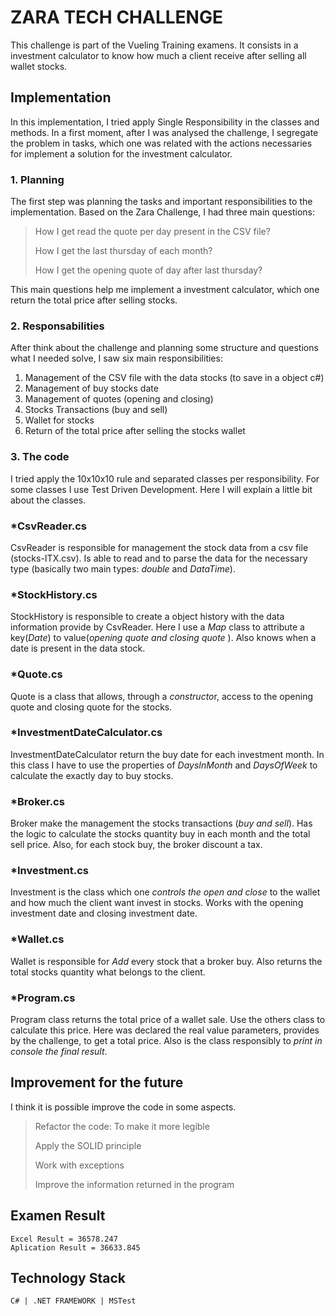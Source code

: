 # ZARA TECH CHALLENGE

This challenge is part of the Vueling Training examens.  It consists in a investment calculator to know how much a client receive after selling all wallet stocks.

## Implementation

In this implementation, I tried apply Single Responsibility in the classes and methods. In a first moment, after I was analysed the challenge, I segregate the problem in tasks, which one was related with the actions necessaries for implement a solution for the investment calculator.

### 1. Planning

The first step was planning the tasks and important responsibilities to the implementation. Based on the Zara Challenge, I had three main questions:

> How I get read the quote per day present in the CSV file?
> 
> How I get the last thursday of each month?
> 
> How I get the opening quote of day after last thursday?

This main questions help me implement a investment calculator, which one return the total price after selling stocks.

### 2. Responsabilities

After think about the challenge and planning some structure and questions what I needed solve, I saw six main responsibilities:

 1. Management of the CSV file with the data stocks (to save in a object c#)
 2. Management of buy stocks date
 3. Management of quotes (opening and closing)
 4. Stocks Transactions (buy and sell)
 5. Wallet for stocks
 6. Return of the total price after selling the stocks wallet

### 3. The code

I tried apply the 10x10x10 rule and separated classes per responsibility.  For some classes I use Test Driven Development. Here I will explain a little bit about the classes.

### *CsvReader.cs

CsvReader is responsible for management the stock data from a csv file (stocks-ITX.csv). Is able to read and to parse the data for the necessary type (basically two main types: *double* and *DataTime*).

### *StockHistory.cs

StockHistory is responsible to create a object history with the data information provide by CsvReader. Here I use a *Map* class to attribute a key(*Date*) to value(*opening quote and closing quote* ). Also knows when a date is present in the data stock.

### *Quote.cs

Quote is a class that allows, through a *constructo*r, access to the opening quote and closing quote for the stocks.

### *InvestmentDateCalculator.cs

InvestmentDateCalculator return the buy date for each investment month. In this class I have to use the properties of *DaysInMonth* and *DaysOfWeek* to calculate the exactly day to buy stocks.

### *Broker.cs

Broker make the management the stocks transactions (*buy and sell*). Has the logic to calculate the stocks quantity buy in each month and the total sell price. Also, for each stock buy, the broker discount a tax.

### *Investment.cs

Investment is the class which one *controls the open and close* to the wallet and how much the client want invest in stocks. Works with the opening investment date and closing investment date. 

### *Wallet.cs

Wallet is responsible for *Add* every stock that a broker buy. Also returns the total stocks quantity what belongs to the client.

### *Program.cs

Program class returns the total price of a wallet sale. Use the others class to calculate this price. Here was declared the real value parameters, provides by the challenge, to get a total price. Also is the class responsibly to *print in console the final result*.

## Improvement for the future

I think it is possible improve  the code in some aspects.

> Refactor the code: To make it more legible
> 
> Apply the SOLID principle
> 
> Work with exceptions
> 
> Improve the information returned in the program

## Examen Result

    Excel Result = 36578.247
    Aplication Result = 36633.845

## Technology Stack

`C# | .NET FRAMEWORK | MSTest`